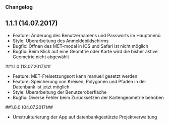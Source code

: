 ### Changelog

## 1.1.1 (14.07.2017) ##
* Feature: Änderung des Benutzernamens und Passworts im Hauptmenü
* Style: Überarbeitung des Anmeldebildschirms
* Bugfix: Öffnen des MET-modal in iOS und Safari ist nicht möglich
* Bugfix: Beim Klick auf eine Geomtrie oder Karte wird die bisher aktive Geometrie nicht abgewählt

##1.1.0 (13.07.2017)##
* Feature: MET-Freisetzungsort kann manuell gesetzt werden
* Feature: Speicherung von Kreisen, Polygonen und Pfaden in der Datenbank ist jetzt möglich
* Style: Überarbeitung der Benutzeroberfläche
* Bugfix: Diverse Fehler beim Zurücksetzen der Kartengeometrie behoben

##1.0.0 (04.07.2017)##
* Umstrukturierung der App auf datenbankgestützte Projektverwaltung